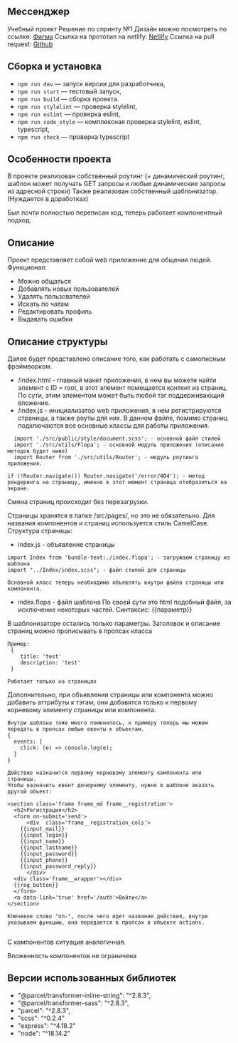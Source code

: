 ## Мессенджер
Учебный проект
Решение по спринту №1
Дизайн можно посмотреть по ссылке: [Фигма](https://www.figma.com/file/Ig8HvCVka3aRB5Xq7Hpu1a/module-1?node-id=9-475&t=5dmcRrW8QNR4fpyL-0)
Ссылка на прототип на netlify: [Netlify](https://starlit-buttercream-ee4fa3.netlify.app/)
Ссылка на pull request: [Github](https://github.com/SiR2104/middle.messenger.praktikum.yandex/pull/4)
## Сборка и установка

- `npm run dev` — запуск версии для разработчика,
- `npm run start` — тестовый запуск,
- `npm run build` — сборка проекта.
- `npm run stylelint` — проверка stylelint,
- `npm run eslint` — проверка eslint,
- `npm run code_style` — комплексная проверка stylelint, eslint, typescript,
- `npm run check` — проверка typescript

## Особенности проекта

В проекте реализован собственный роутинг (+ динамический роутинг, шаблон может получать GET запросы и любые динамические запросы из адресной строки)
Также реализован собственный шаблонизатор. (Нуждается в доработках)

Был почти полностью переписан код, теперь работает компонентный подход.

## Описание
Проект представляет собой web приложение для общения людей.
Функционал:
- Можно общаться
- Добавлять новых пользователей
- Удалять пользователей
- Искать по чатам
- Редактировать профиль
- Выдавать ошибки

## **Описание структуры**
Далее будет представлено описание того, как работать с самописным фрэймворком.
- /index.html - главный макет приложения, в нем вы можете найти элемент с ID = root,
в этот элемент помещается контент из страниц. По сути, этим элементом может быть любой тэг поддерживающий вложение.
- /index.js - инициализатор web приложения, в нем регистрируются страницы, а также роуты для них.
В данном файле, помимо страниц подключаются все основные классы для работы приложения.
```
  import './src/public/style/document.scss'; - основной файл стилей
  import './src/utils/Flopa'; - основной модуль приложения (описание методов будет ниже)
  import Router from './src/utils/Router'; - модуль роутинга приложения.
```
```
if (!Router.navigate()) Router.navigate('/error/404'); - метод рендеринга на страницу, именно в этот момент страница отобразиться на экране.
```

Смена страниц происходит без перезагрузки.

Страницы хранятся в папке /src/pages/, но это не обязательно.
Для названия компонентов и страниц используется стиль CamelCase.
Структура страницы:
- index.js - объявление страницы
```
import Index from 'bundle-text:./index.flopa'; - загружаем страницу из шаблона
import "../Index/index.scss"; - файл стилей для страницы

Основной класс теперь необходимо объявлять внутри файла страницы или компонента.
```
- index.flopa - файл шаблона
По своей сути это html подобный файл, за исключение некоторых частей.
Синтаксис:
 {{параметр}}

В шаблонизаторе остались только параметры.
Заголовок и описание страниц можно прописывать в пропсах класса

```
Пример:
 {
    title: 'test'
    description: 'test'
 }

Работает только на страницах

```
Дополнительно, при объявлении страницы или компонента можно добавить аттрибуты к тэгам, они добавятся только к первому корневому элементу страницы или компонента.
```
Внутри шаблона тоже много поменялось, к примеру теперь мы можем передать в пропсах любые евенты к объектам.
{
  events: {
    click: (e) => console.log(e);
  }
}

Действие назначится первому корневому элементу компонента или страницы.
Чтобы назначить евент дочернему элементу, нужно в шаблоне аказать другой обьект:

<section class='frame frame_md frame__registration'>
  <h2>Регистрация</h2>
  <form on-submit='send'>
      <div  class='frame__registration_cols'>
    {{input_mail}}
    {{input_login}}
    {{input_name}}
    {{input_lastname}}
    {{input_password}}
    {{input_phone}}
    {{input_password_reply}}
      </div>
  <div class='frame__wrapper'></div>
  {{reg_button}}
  </form>
  <a data-link='true' href='/auth'>Войти</a>
</section>

Ключевое слово "on-", после чего идет название действия, внутри указываем функцию, она передается в пропсах в объекте actions.


```

С компонентов ситуация аналогичная.

Вложенность компонентов не ограничена

## **Версии использованных библиотек**

- "@parcel/transformer-inline-string": "^2.8.3",
- "@parcel/transformer-sass": "^2.8.3",
- "parcel": "^2.8.3",
- "scss": "^0.2.4"
- "express": "^4.18.2"
- "node": "^18.14.2"
